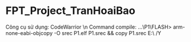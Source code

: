 # FPT_Project_TranHoaiBao
Công cụ sử dụng: CodeWarrior \n
Command compile: ...\P1\FLASH> arm-none-eabi-objcopy -O srec P1.elf P1.srec && copy P1.srec E:\ /Y
